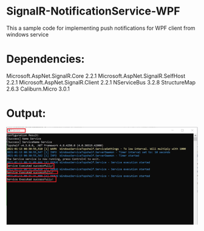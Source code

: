 # SignalR-NotificationService-WPF
This a sample code for implementing push notifications for WPF client from windows service

# Dependencies:
Microsoft.AspNet.SignalR.Core 2.2.1
Microsoft.AspNet.SignalR.SelfHost 2.2.1
Microsoft.AspNet.SignalR.Client 2.2.1
NServiceBus 3.2.8
StructureMap 2.6.3
Caliburn.Micro 3.0.1

# Output:

![alt text](https://github.com/nrawat207/WindowsService-Topshelf/blob/main/docs/output_topshelfservice.jpg)
